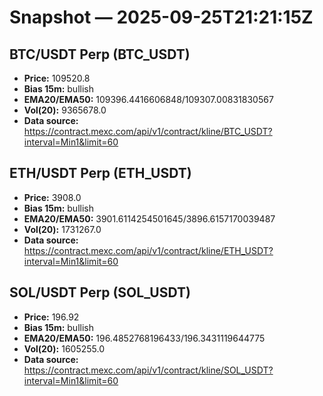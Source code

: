 # Snapshot — 2025-09-25T21:21:15Z

## BTC/USDT Perp (BTC_USDT)
- **Price:** 109520.8
- **Bias 15m:** bullish
- **EMA20/EMA50:** 109396.4416606848/109307.00831830567
- **Vol(20):** 9365678.0
- **Data source:** https://contract.mexc.com/api/v1/contract/kline/BTC_USDT?interval=Min1&limit=60

## ETH/USDT Perp (ETH_USDT)
- **Price:** 3908.0
- **Bias 15m:** bullish
- **EMA20/EMA50:** 3901.6114254501645/3896.6157170039487
- **Vol(20):** 1731267.0
- **Data source:** https://contract.mexc.com/api/v1/contract/kline/ETH_USDT?interval=Min1&limit=60

## SOL/USDT Perp (SOL_USDT)
- **Price:** 196.92
- **Bias 15m:** bullish
- **EMA20/EMA50:** 196.4852768196433/196.3431119644775
- **Vol(20):** 1605255.0
- **Data source:** https://contract.mexc.com/api/v1/contract/kline/SOL_USDT?interval=Min1&limit=60
